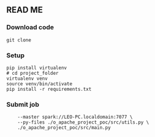 ## READ ME

### Download code
```shell
git clone 
```

### Setup
```shell
pip install virtualenv
# cd project_folder
virtualenv venv
source venv/bin/activate
pip install -r requirements.txt
```

### Submit job
```bin/spark-submit \
    --master spark://LEO-PC.localdomain:7077 \
    --py-files ./o_apache_project_poc/src/utils.py \
    ./o_apache_project_poc/src/main.py
   